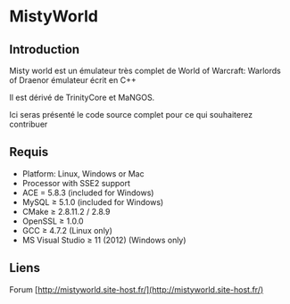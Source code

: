 MistyWorld
==========



## Introduction

Misty world est un émulateur très complet de World of Warcraft: Warlords of Draenor émulateur écrit en C++

Il est dérivé de TrinityCore et MaNGOS.

Ici seras présenté le code source complet pour ce qui souhaiterez contribuer

## Requis

+ Platform: Linux, Windows or Mac
+ Processor with SSE2 support
+ ACE = 5.8.3 (included for Windows)
+ MySQL ≥ 5.1.0 (included for Windows)
+ CMake ≥ 2.8.11.2 / 2.8.9
+ OpenSSL ≥ 1.0.0
+ GCC ≥ 4.7.2  (Linux only)
+ MS Visual Studio ≥ 11 (2012) (Windows only)

## Liens

Forum [http://mistyworld.site-host.fr/](http://mistyworld.site-host.fr/)

